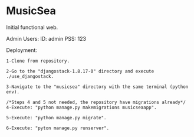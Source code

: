 # MusicSea
Initial functional web.


Admin Users:
    ID: admin
    PSS: 123


Deployment:

    1-Clone from repository.

    2-Go to the "djangostack-1.8.17-0" directory and execute ./use_djangostack.

    3-Navigate to the "musicsea" directory with the same terminal (python env).

    /*Steps 4 and 5 not needed, the repository have migrations already*/
    4-Execute: "python manage.py makemigrations musicseaapp".

    5-Execute: "python manage.py migrate".

    6-Execute: "pyton manage.py runserver".
